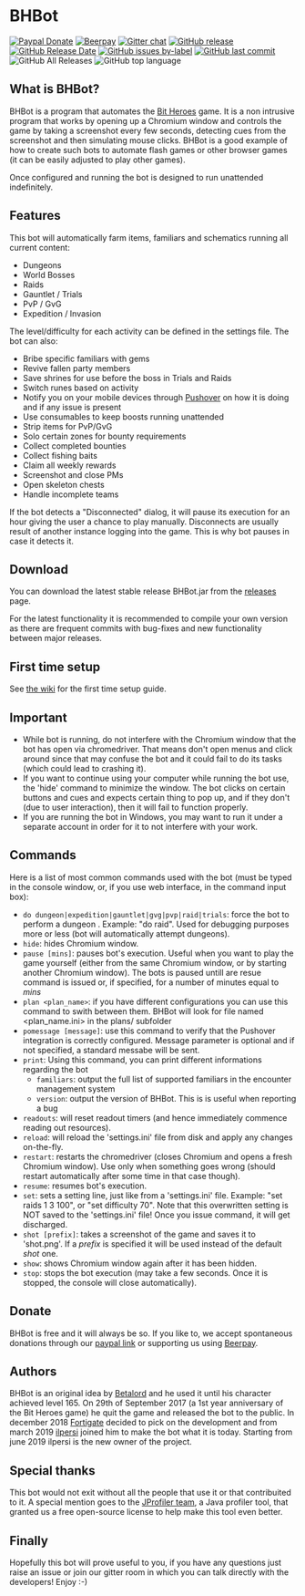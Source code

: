 # BHBot

[![Paypal Donate](https://img.shields.io/badge/donate-paypal-informational.svg?logo=paypal&style=plastic)](https://www.paypal.me/ilpersi)
[![Beerpay](https://beerpay.io/ilpersi/BHBot/badge.svg?style=beer)](https://beerpay.io/ilpersi/BHBot)
[![Gitter chat](https://img.shields.io/gitter/room/ilpersi/BHBot.svg?color=red&style=plastic&logo=gitter)](https://gitter.im/BHBot/community)
[![GitHub release](https://img.shields.io/github/release/ilpersi/BHBot.svg?label=last%20release&style=plastic&logo=docusign) ![GitHub Release Date](https://img.shields.io/github/release-date/ilpersi/BHBot.svg?label=released&style=plastic)](https://github.com/ilpersi/BHBot/releases/latest)
[![GitHub issues by-label](https://img.shields.io/github/issues/ilpersi/BHBot/bug.svg?label=bug%28s%29&style=plastic&logo=hackaday)](https://github.com/ilpersi/BHBot/labels/bug)
[![GitHub last commit](https://img.shields.io/github/last-commit/ilpersi/BHBot.svg?style=plastic&logo=github)](https://github.com/ilpersi/BHBot/commits)
![GitHub All Releases](https://img.shields.io/github/downloads/ilpersi/BHBot/total.svg?label=total%20downloads&style=plastic)
![GitHub top language](https://img.shields.io/github/languages/top/ilpersi/BHBot.svg?style=plastic&logo=java)

## What is BHBot?
BHBot is a program that automates the [Bit Heroes](http://www.kongregate.com/games/juppiomenz/bit-heroes) game.
It is a non intrusive program that works by opening up a Chromium window and controls the game by taking a screenshot every few seconds, detecting cues from the screenshot and
then simulating mouse clicks. BHBot is a good example of how to create such bots to automate flash games or other browser games
(it can be easily adjusted to play other games).

Once configured and running the bot is designed to run unattended indefinitely.

## Features
This bot will automatically farm items, familiars and schematics running all current content:
* Dungeons
* World Bosses
* Raids
* Gauntlet / Trials
* PvP / GvG
* Expedition / Invasion

The level/difficulty for each activity can be defined in the settings file. The bot can also:

* Bribe specific familiars with gems
* Revive fallen party members
* Save shrines for use before the boss in Trials and Raids
* Switch runes based on activity
* Notify you on your mobile devices through [Pushover](https://github.com/ilpersi/BHBot/wiki/Pushover-integration-Documentation) on how it is doing and if any issue is present
* Use consumables to keep boosts running unattended
* Strip items for PvP/GvG
* Solo certain zones for bounty requirements
* Collect completed bounties
* Collect fishing baits
* Claim all weekly rewards
* Screenshot and close PMs
* Open skeleton chests
* Handle incomplete teams

If the bot detects a "Disconnected" dialog, it will pause its execution for an hour giving the user a chance to play manually.
Disconnects are usually result of another instance logging into the game. This is why bot pauses in case it detects it.

## Download
You can download the latest stable release BHBot.jar from the [releases](https://github.com/ilpersi/BHBot/releases) page.

For the latest functionality it is recommended to compile your own version as there are frequent commits with bug-fixes and new functionality between major releases.

## First time setup

See [the wiki](https://github.com/ilpersi/BHBot/wiki) for the first time setup guide.

## Important

- While bot is running, do not interfere with the Chromium window that the bot has open via chromedriver. That means don't open menus and click around since that may confuse the bot and it could fail to do its tasks (which could lead to crashing it).
- If you want to continue using your computer while running the bot use, the 'hide' command to minimize the window. The bot clicks on certain buttons and cues and expects certain thing to pop up, and if they don't (due to user interaction), then it will fail to function properly. 
- If you are running the bot in Windows, you may want to run it under a separate account in order for it to not interfere with your work.

## Commands
Here is a list of most common commands used with the bot (must be typed in the console window, or, if you use web interface, in the
command input box):

- `do dungeon|expedition|gauntlet|gvg|pvp|raid|trials`: force the bot to perform a dungeon . Example: "do raid". Used for debugging purposes more or less (bot will automatically attempt dungeons).
- `hide`: hides Chromium window.
- `pause [mins]`: pauses bot's execution. Useful when you want to play the game yourself (either from the same Chromium window, or by starting another Chromium window). The bots is paused untill are resue command is issued or, if specified, for a number of minutes equal to _mins_
- `plan <plan_name>`: if you have different configurations you can use this command to swith between them. BHBot will look for file named <plan_name.ini> in the plans/ subfolder
- `pomessage [message]`: use this command to verify that the Pushover integration is correctly configured. Message parameter is optional and if not specified, a standard messabe will be sent.
- `print`: Using this command, you can print different informations regarding the bot
  - `familiars`: output the full list of supported familiars in the encounter management system
  - `version`: output the version of BHBot. This is is useful when reporting a bug
- `readouts`: will reset readout timers (and hence immediately commence reading out resources).
- `reload`: will reload the 'settings.ini' file from disk and apply any changes on-the-fly.
- `restart`: restarts the chromedriver (closes Chromium and opens a fresh Chromium window). Use only when something goes wrong (should restart automatically after some time in that case though).
- `resume`: resumes bot's execution.
- `set`: sets a setting line, just like from a 'settings.ini' file. Example: "set raids 1 3 100", or "set difficulty 70". Note that this overwritten setting is NOT saved to the 'settings.ini' file! Once you issue <reload> command, it will get discharged.
- `shot [prefix]`: takes a screenshot of the game and saves it to 'shot.png'. If a _prefix_ is specified it will be used instead of the default _shot_ one.
- `show`: shows Chromium window again after it has been hidden.
- `stop`: stops the bot execution (may take a few seconds. Once it is stopped, the console will close automatically).
  
## Donate
BHBot is free and it will always be so. If you like to, we accept spontaneous donations through our [paypal link](https://www.paypal.me/ilpersi) or supporting us using [Beerpay](https://beerpay.io/ilpersi/BHBot).
  
## Authors
BHBot is an original idea by [Betalord](https://github.com/Betalord) and he used it until his character achieved level 165. On 29th of September 2017 (a 1st year anniversary of the Bit Heroes game) he quit the game and released the bot to the public. In december 2018 [Fortigate](https://github.com/Fortigate) decided to pick on the development and from march 2019 [ilpersi](https://github.com/ilpersi) joined him to make the bot what it is today. Starting from june 2019 ilpersi is the new owner of the project.

## Special thanks
This bot would not exit without all the people that use it or that contribuited to it. A special mention goes to the <a href="https://www.ej-technologies.com/products/jprofiler/overview.html" rel="external">JProfiler team</a>, a Java profiler tool, that granted us a free open-source license to help make this tool even better.  

## Finally

Hopefully this bot will prove useful to you, if you have any questions just raise an issue or join our gitter room in which you can talk directly with the developers! Enjoy :-)

